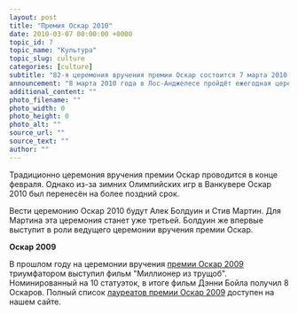```yaml
---
layout: post
title: "Премия Оскар 2010"
date: 2010-03-07 00:00:00 +0000
topic_id: 7
topic_name: "Культура"
topic_slug: culture
categories: [culture]
subtitle: "82-я церемония вручения премии Оскар состоится 7 марта 2010 года"
announcement: "8 марта 2010 года в Лос-Анджелесе пройдёт ежегодная церемония вручения премии Американской Киноакадемии Оскар 2010. Среди основных претендентов — \"Аватар\", признанный лучшим фильмом на \"Золотом глобусе\", и \"Повелитель бури\", собравший несколько премий, среди которых Bafta. Оба фильма получили по девять номинаций на Оскар 2010. В восьми номинациях номинированы \"Бесславные ублюдки\"."
additional_content: ""
photo_filename: ""
photo_width: 0
photo_height: 0
photo_alt: ""
source_url: ""
source_text: ""
author: ""
---
```

Традиционно церемония вручения премии Оскар проводится в конце февраля. Однако из-за зимних Олимпийских игр в Ванкувере Оскар 2010 был перенесён на более поздний срок.

Вести церемонию Оскар 2010 будут Алек Болдуин и Стив Мартин. Для Мартина эта церемония станет уже третьей. Болдуин же впервые выступит в роли ведущего церемонии вручения премии Оскар.

<b>Оскар 2009</b>

В прошлом году на церемонии вручения <a href="http://absite.ru/txt/culture/2777.html">премии Оскар 2009</a> триумфатором выступил фильм "Миллионер из трущоб". Номинированный на 10 статуэток, в итоге фильм Дэнни Бойла получил 8 Оскаров. Полный список <a href="http://absite.ru/txt/culture/2777.html#winners">лауреатов премии Оскар 2009</a> доступен на нашем сайте.
